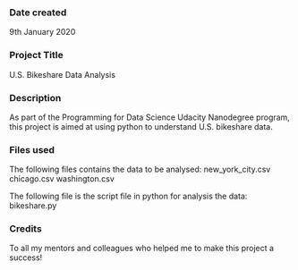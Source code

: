### Date created
9th January 2020

### Project Title
U.S. Bikeshare Data Analysis

### Description
As part of the Programming for Data Science Udacity Nanodegree program, this project is aimed at using python to understand U.S. bikeshare data.

### Files used
The following files contains the data to be analysed:
new_york_city.csv
chicago.csv
washington.csv

The following file is the script file in python for analysis the data:
bikeshare.py

### Credits
To all my mentors and colleagues who helped me to make this project a success!
